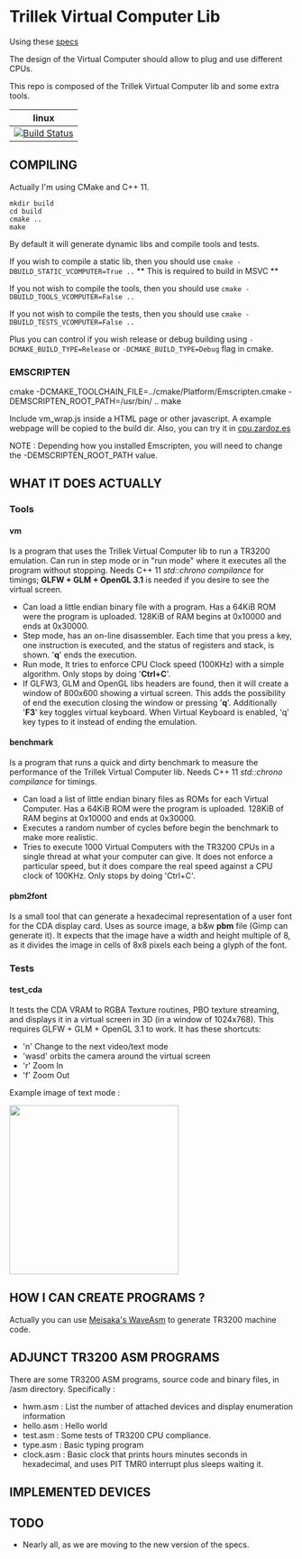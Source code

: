 Trillek Virtual Computer Lib
============================

Using these [specs](https://github.com/trillek-team/trillek-computer)

The design of the Virtual Computer should allow to plug and use different CPUs. 

This repo is composed of the Trillek Virtual Computer lib and some extra tools. 

| linux                                            |
|--------------------------------------------------|
| [![Build Status](https://travis-ci.org/trillek-team/trillek-vcomputer-module.png?branch=new-version)](https://travis-ci.org/trillek-team/trillek-vcomputer-module) |

COMPILING
---------
Actually I'm using CMake and C++ 11. 

    mkdir build
    cd build
    cmake ..
    make

By default it will generate dynamic libs and compile tools and tests.

If you wish to compile a static lib, then you should use `cmake -DBUILD_STATIC_VCOMPUTER=True ..`
** This is required to build in MSVC **

If you not wish to compile the tools, then you should use `cmake -DBUILD_TOOLS_VCOMPUTER=False ..`

If you not wish to compile the tests, then you should use `cmake -DBUILD_TESTS_VCOMPUTER=False ..`

Plus you can control if you wish release or debug building using `-DCMAKE_BUILD_TYPE=Release` or `-DCMAKE_BUILD_TYPE=Debug` flag in cmake.


### EMSCRIPTEN

  cmake -DCMAKE_TOOLCHAIN_FILE=../cmake/Platform/Emscripten.cmake -DEMSCRIPTEN_ROOT_PATH=/usr/bin/ ..
  make
  
Include vm_wrap.js inside a HTML page or other javascript. A example webpage will be copied to the build dir. Also, you can
try it in [cpu.zardoz.es](http://cpu.zardoz.es)

NOTE : Depending how you installed Emscripten, you will need to change the -DEMSCRIPTEN_ROOT_PATH value.

WHAT IT DOES ACTUALLY
------------------
### Tools

#### vm

Is a program that uses the Trillek Virtual Computer lib to run a TR3200 emulation. Can run in step mode or in "run mode" where it executes all the program without stopping. Needs C++ 11 *std::chrono compilance* for timings; **GLFW + GLM + OpenGL 3.1** is needed if you desire to see the virtual screen.

- Can load a little endian binary file with a program. Has a 64KiB ROM were the program is uploaded. 128KiB of RAM begins at 0x10000 and ends at 0x30000.
- Step mode, has an on-line disassembler. Each time that you press a
  key, one instruction is executed, and the status of registers and stack, is
  shown. '**q**' ends the execution.
- Run mode, It tries to enforce CPU Clock speed (100KHz) with a simple algorithm. Only stops by doing '**Ctrl+C**'. 
- If GLFW3, GLM and OpenGL libs headers are found, then it will create a window of 800x600 showing a virtual screen. This
  adds the possibility of end the execution closing the window or pressing '**q**'. Additionally '**F3**' key toggles virtual keyboard. When Virtual Keyboard is enabled, 'q' key types to it instead of ending the emulation.

#### benchmark

Is a program that runs a quick and dirty benchmark to measure the performance of the Trillek Virtual Computer lib. Needs C++ 11 *std::chrono compilance* for timings.

- Can load a list of little endian binary files as ROMs for each Virtual Computer. Has a 64KiB ROM were the program is uploaded. 128KiB of RAM begins at 0x10000 and ends at 0x30000.
- Executes a random number of cycles before begin the benchmark to make more realistic.
- Tries to execute 1000 Virtual Computers with the TR3200 CPUs in a single thread at what your computer can give. It does not enforce a particular speed, but it does compare the real speed against a CPU clock of 100KHz. Only stops by doing 'Ctrl+C'.

#### pbm2font

Is a small tool that can generate a hexadecimal representation of a user font for the CDA display card. Uses as source image, a b&w **pbm** file (Gimp can generate it). It expects that the image have a width and height multiple of 8, as it divides the image in cells of 8x8 pixels each being a glyph of the font.

### Tests

#### test_cda

It tests the CDA VRAM to RGBA Texture routines, PBO texture streaming, and displays it in a virtual screen in 3D (in a window of 1024x768). This requires GLFW + GLM + OpenGL 3.1 to work.
It has these shortcuts:

- 'n' Change to the next video/text mode
- 'wasd' orbits the camera around the virtual screen
- 'r' Zoom In
- 'f' Zoom Out

Example image of text mode :

<a href="http://img856.imageshack.us/img856/683/fp7n.png" target="_blank"><img width="300px" src="http://img856.imageshack.us/img856/683/fp7n.png"/></a>

HOW I CAN CREATE PROGRAMS ?
---------------------------
Actually you can use <a href="https://github.com/Meisaka/WaveAsm" target="_blank">Meisaka's WaveAsm</a> to generate TR3200 machine code.

ADJUNCT TR3200 ASM PROGRAMS
--------------------------
There are some TR3200 ASM programs, source code and binary files, in /asm directory. Specifically :

- hwm.asm : List the number of attached devices and display enumeration information
- hello.asm : Hello world
- test.asm : Some tests of TR3200 CPU compliance.
- type.asm : Basic typing program
- clock.asm : Basic clock that prints hours minutes seconds in hexadecimal, and uses PIT TMR0 interrupt plus sleeps waiting it.

IMPLEMENTED DEVICES
-------------------


TODO
----

- Nearly all, as we are moving to the new version of the specs.

